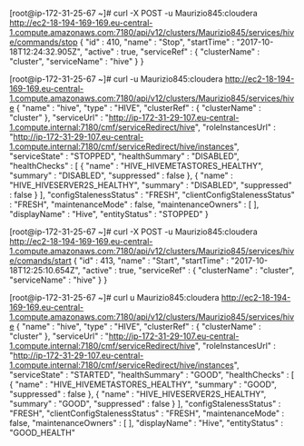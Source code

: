 [root@ip-172-31-25-67 ~]# curl -X POST -u Maurizio845:cloudera http://ec2-18-194-169-169.eu-central-1.compute.amazonaws.com:7180/api/v12/clusters/Maurizio845/services/hive/commands/stop
{
  "id" : 410,
  "name" : "Stop",
  "startTime" : "2017-10-18T12:24:32.905Z",
  "active" : true,
  "serviceRef" : {
    "clusterName" : "cluster",
    "serviceName" : "hive"
  }
}



[root@ip-172-31-25-67 ~]# curl -u Maurizio845:cloudera http://ec2-18-194-169-169.eu-central-1.compute.amazonaws.com:7180/api/v12/clusters/Maurizio845/services/hive
{
  "name" : "hive",
  "type" : "HIVE",
  "clusterRef" : {
    "clusterName" : "cluster"
  },
  "serviceUrl" : "http://ip-172-31-29-107.eu-central-1.compute.internal:7180/cmf/serviceRedirect/hive",
  "roleInstancesUrl" : "http://ip-172-31-29-107.eu-central-1.compute.internal:7180/cmf/serviceRedirect/hive/instances",
  "serviceState" : "STOPPED",
  "healthSummary" : "DISABLED",
  "healthChecks" : [ {
    "name" : "HIVE_HIVEMETASTORES_HEALTHY",
    "summary" : "DISABLED",
    "suppressed" : false
  }, {
    "name" : "HIVE_HIVESERVER2S_HEALTHY",
    "summary" : "DISABLED",
    "suppressed" : false
  } ],
  "configStalenessStatus" : "FRESH",
  "clientConfigStalenessStatus" : "FRESH",
  "maintenanceMode" : false,
  "maintenanceOwners" : [ ],
  "displayName" : "Hive",
  "entityStatus" : "STOPPED"
}


[root@ip-172-31-25-67 ~]# curl -X POST -u Maurizio845:cloudera http://ec2-18-194-169-169.eu-central-1.compute.amazonaws.com:7180/api/v12/clusters/Maurizio845/services/hive/comands/start
{
  "id" : 413,
  "name" : "Start",
  "startTime" : "2017-10-18T12:25:10.654Z",
  "active" : true,
  "serviceRef" : {
    "clusterName" : "cluster",
    "serviceName" : "hive"
  }
}


[root@ip-172-31-25-67 ~]# curl u Maurizio845:cloudera http://ec2-18-194-169-169.eu-central-1.compute.amazonaws.com:7180/api/v12/clusters/Maurizio845/services/hive             {
  "name" : "hive",
  "type" : "HIVE",
  "clusterRef" : {
    "clusterName" : "cluster"
  },
  "serviceUrl" : "http://ip-172-31-29-107.eu-central-1.compute.internal:7180/cmf/serviceRedirect/hive",
  "roleInstancesUrl" : "http://ip-172-31-29-107.eu-central-1.compute.internal:7180/cmf/serviceRedirect/hive/instances",
  "serviceState" : "STARTED",
  "healthSummary" : "GOOD",
  "healthChecks" : [ {
    "name" : "HIVE_HIVEMETASTORES_HEALTHY",
    "summary" : "GOOD",
    "suppressed" : false
  }, {
    "name" : "HIVE_HIVESERVER2S_HEALTHY",
    "summary" : "GOOD",
    "suppressed" : false
  } ],
  "configStalenessStatus" : "FRESH",
  "clientConfigStalenessStatus" : "FRESH",
  "maintenanceMode" : false,
  "maintenanceOwners" : [ ],
  "displayName" : "Hive",
  "entityStatus" : "GOOD_HEALTH"
